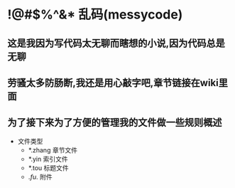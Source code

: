 # !@#$%^&* 乱码(messycode)
## 这是我因为写代码太无聊而瞎想的小说,因为代码总是无聊
## 劳骚太多防肠断,我还是用心敲字吧,章节链接在wiki里面
## 为了接下来为了方便的管理我的文件做一些规则概述
* 文件类型
  * *.zhang  章节文件
  * *.yin 索引文件
  * *.tou 标题文件
  * *.fu.* 附件
